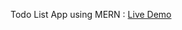 Todo List App using MERN  : [Live Demo](https://65309ef08f54205949eae08b--luminous-licorice-75d399.netlify.app/)
